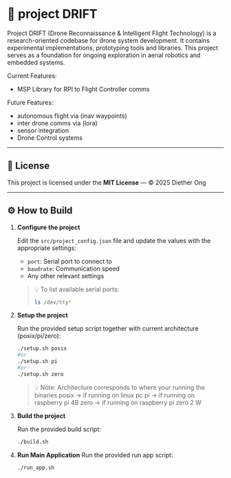 # 🦉 project DRIFT

Project DRIFT (Drone Reconnaissance & Intelligent Flight Technology) is a research-oriented codebase for drone system development. It contains experimental implementations, prototyping tools and libraries. This project serves as a foundation for ongoing exploration in aerial robotics and embedded systems.

Current Features:
- MSP Library for RPI to Flight Controller comms

Future Features:
- autonomous flight via (inav waypoints)
- inter drone comms via (lora)
- sensor integration
- Drone Control systems

---

## 📄 License

This project is licensed under the **MIT License** — © 2025 Diether Ong

---

## ⚙️ How to Build

1. **Configure the project**

   Edit the `src/project_config.json` file and update the values with the appropriate settings:

   - `port`: Serial port to connect to  
   - `baudrate`: Communication speed  
   - Any other relevant settings

   > 💡 To list available serial ports:
   > ```bash
   > ls /dev/tty*
   > ```

2. **Setup the project**

    Run the provided setup script together with current architecture (posix/pi/zero):
   ```bash
   ./setup.sh posix
   #or
   ./setup.sh pi
   #or
   ./setup.sh zero
   ```
   > 💡 Note: Architecture corresponds to where your running the binaries
   > posix -> if running on linux pc
   > pi    -> if running on raspberry pi 4B
   > zero  -> if running on raspberry pi zero 2 W

3. **Build the project**

   Run the provided build script:
   ```bash
   ./build.sh
   ```

3. **Run Main Application**
   Run the provided run app script:
   ```bash
   ./run_app.sh
   ```
